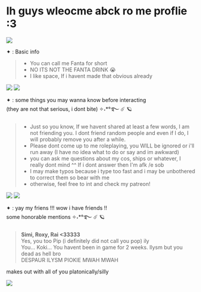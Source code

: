 # Ih guys wleocme abck ro me proflie :3                            
![](https://qph.cf2.quoracdn.net/main-qimg-a02e082d466824103e9a2d41919896e2) 

✦ : Basic info 
>- You can call me Fanta for short
>- NO ITS NOT THE FANTA DRINK 😭 
>- I like space, If i havent made that obvious already

![](https://qph.cf2.quoracdn.net/main-qimg-1a925f56658186962769a6ba404f0fcd) ![](https://qph.cf2.quoracdn.net/main-qimg-1a925f56658186962769a6ba404f0fcd)                  

✦ : some things you may wanna know before interacting    
(they are not that serious, i dont bite) ✧˖*°࿐ ☄️ 🪐                      

>- Just so you know, If we havent shared at least a few words, I am not friending you. I dont friend random people and even if I do, I will probably remove you after a while.         
>- Please dont come up to me roleplaying, you WILL be ignored or i'll run away (I have no idea what to do or say and im awkward)          
>- you can ask me questions about my cos, ships or whatever, I really dont mind ^^ If i dont answer then I'm afk /e sob  
>- I may make typos because i type too fast and i may be unbothered to correct them so bear with me   
>- otherwise, feel free to int and check my patreon!

![](https://qph.cf2.quoracdn.net/main-qimg-1a925f56658186962769a6ba404f0fcd) ![](https://qph.cf2.quoracdn.net/main-qimg-1a925f56658186962769a6ba404f0fcd)                                       


✦ : yay my friens !!! wow i have friends !!                        
some honorable mentions ✧˖*°࿐ ☄️ 🪐

><b>Simi, Roxy, Rai <33333</b>                                                    
>Yes, you too Pip (i definitely did not call you pop) ily                                                                    
>You... Koki... You havent been in game for 2 weeks. Ilysm but you dead as hell bro                                                                   
>DESPAUR ILYSM PIOKIE MWAH MWAH  

makes out with all of you platonically/silly


![](https://qph.cf2.quoracdn.net/main-qimg-a02e082d466824103e9a2d41919896e2)
